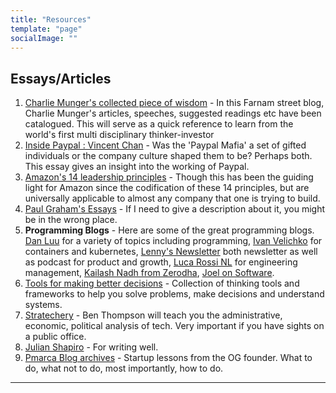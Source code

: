 ```yaml
---
title: "Resources"
template: "page"
socialImage: ""
---
```


Essays/Articles
---
1. [Charlie Munger's collected piece of wisdom](https://fs.blog/intellectual-giants/charlie-munger/) - In this Farnam street blog, Charlie Munger's articles, speeches, suggested readings etc have been catalogued. This will serve as a quick reference to learn from the world's first multi disciplinary thinker-investor
2. [Inside Paypal : Vincent Chan](http://www.paulgraham.com/paypal.html) - Was the 'Paypal Mafia' a set of gifted individuals or the company culture shaped them to be? Perhaps both. This essay gives an insight into the working of Paypal.
3. [Amazon's 14 leadership principles](https://www.amazon.jobs/content/en/our-workplace/leadership-principles) - Though this has been the guiding light for Amazon since the codification of these 14 principles, but are universally applicable to almost any company that one is trying to build.
4. [Paul Graham's Essays](http://paulgraham.com/articles.html) - If I need to give a description about it, you might be in the wrong place.
5. **Programming Blogs** - Here are some of the great programming blogs. [Dan Luu](https://danluu.com/) for a variety of topics including programming, [Ivan Velichko](https://iximiuz.com/en/) for containers and kubernetes, [Lenny's Newsletter](https://www.lennysnewsletter.com/) both newsletter as well as podcast for product and growth, [Luca Rossi NL](https://refactoring.fm/) for engineering management, [Kailash Nadh from Zerodha](nadh.in), [Joel on Software](https://www.joelonsoftware.com/).
6. [Tools for making better decisions](https://untools.co/) - Collection of thinking tools and frameworks to help you solve problems, make decisions and understand systems.
7. [Stratechery](https://stratechery.com/) - Ben Thompson will teach you the administrative, economic, political analysis of tech. Very important if you have sights on a public office.
8. [Julian Shapiro](https://www.julian.com/) - For writing well.
9. [Pmarca Blog archives](https://pmarchive.com/) - Startup lessons from the OG founder. What to do, what not to do, most importantly, how to do.


----
